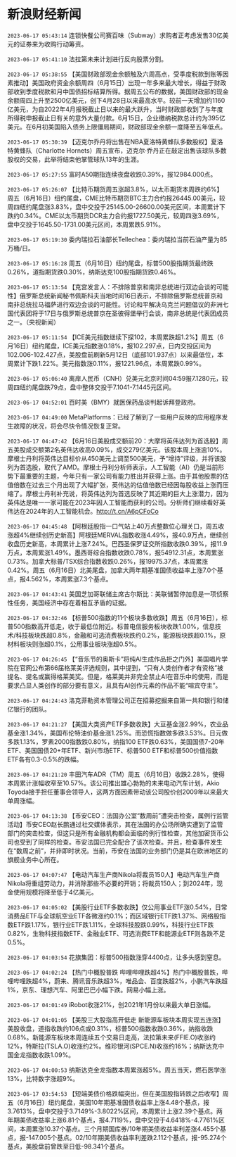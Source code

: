 # 新浪财经新闻
`2023-06-17 05:43:14` 连锁快餐公司赛百味（Subway）求购者正考虑发售30亿美元的证券来为收购行动筹资。

`2023-06-17 05:41:10` 法拉第未来计划进行反向股票分割。

`2023-06-17 05:38:55` 【美国财政部现金余额触及六周高点，受季度税款到账等因素推动】美国政府资金余额周四（6月15日）出现一年多来最大增长，得益于财政部收到季度税款和月中国债招标结算所得。据周五公布的数据，美国财政部的现金余额周四上升至2500亿美元，创下4月28日以来最高水平。较前一天增加约1160亿美元，为自2022年4月报税截止日以来的最大跃升，当时财政部收到了与年度所得税申报截止日有关的意外大量付款。6月15日，企业缴纳税款总计约为395亿美元。在6月初美国陷入债务上限僵局期间，财政部现金余额一度降至五年低点。

`2023-06-17 05:30:39` 【迈克尔乔丹将出售在NBA夏洛特黄蜂队多数股权】夏洛特黄蜂队（Charlotte Hornets）周五宣布，迈克尔·乔丹正在敲定出售该球队多数股权的交易，此举将结束他掌管球队13年的生涯。

`2023-06-17 05:27:55` 富时A50期指连续夜盘收跌0.39%，报12984.000点。

`2023-06-17 05:26:07` 【比特币期货周五涨超3.8%，以太币期货本周跌约6%】周五（6月16日）纽约尾盘，CME比特币期货BTC主力合约报26445.00美元，较周四纽约尾盘涨3.83%，盘中交投于25145.00-26600.00美元区间，本周累计下跌约0.34%。CME以太币期货DCR主力合约报1727.50美元，较周四涨3.69%，盘中交投于1645.50-1731.00美元区间，本周累跌5.91%。

`2023-06-17 05:19:30` 委内瑞拉石油部长Tellechea：委内瑞拉当前石油产量为85万桶/日。

`2023-06-17 05:16:28` 周五（6月16日）纽约尾盘，标普500股指期货最终跌0.26%，道指期货跌0.30%，纳斯达克100股指期货跌0.46%。

`2023-06-17 05:13:54` 【克宫发言人：不排除普京和南非总统进行双边会谈的可能性】俄罗斯总统新闻秘书佩斯科夫当地时间16日表示，不排除俄罗斯总统普京和南非总统拉马福萨进行双边会谈的可能性。讨论和平解决乌克兰问题倡议的非洲七国代表团将于17日与俄罗斯总统普京在圣彼得堡举行会谈，南非总统是代表团成员之一。（央视新闻）

`2023-06-17 05:11:54` 【ICE美元指数继续下探102，本周累跌超1.2%】周五（6月16日）纽约尾盘，ICE美元指数涨0.18%，报102.297点，日内交投区间为102.006-102.427点，美股盘前刷新5月12日（底部101.937点）以来最低位，本周累计下跌1.22%。美元指数涨0.11%，报1221.96点，本周累跌0.99%。

`2023-06-17 05:06:40` 离岸人民币（CNH）兑美元北京时间04:59报7.1280元，较周四纽约尾盘跌79点，盘中整体交投于7.1041-7.1445元区间。

`2023-06-17 04:52:01` 百时美（BMY）就医保药品谈判起诉拜登政府。

`2023-06-17 04:49:00` MetaPlatforms：已经了解到了一些用户反映的应用程序发生故障的状况，将会尽快令情况恢复正常。

`2023-06-17 04:47:42` 【6月16日美股成交额前20：大摩将英伟达列为首选股】周五美股成交额第2名英伟达收高0.09%，成交279亿美元。该股本周上涨逾10%。摩根士丹利将英伟达目标价从450美元上调至500美元，予“增持”评级，并将该股列为首选股，取代了AMD。摩根士丹利分析师表示，人工智能（AI）仍是当前形势下最重要的主题，今年只有一家公司有能力胜出并获得上涨。由于其他股票的估值倍数在过去三个月出现了大幅扩张，英伟达的估值倍数已经因每股收益上涨而压缩了。摩根士丹利补充说，将英伟达列为首选反映了其近期的巨大上涨潜力，因为英伟达是唯一一家可能在2023年因人工智能而获利的公司。分析师们继续看好英伟达在2024年的人工智能机会。http://t.cn/A6pCFoCo

`2023-06-17 04:45:48` 【阿根廷股指一口气站上40万点整数位心理关口，周五收涨超4%继续创历史新高】阿根廷MERVAL指数收涨4.49%，报40.9万点，继续创收盘历史新高，本周累计上涨7.24%。巴西圣保罗证交所指数收跌0.39%，报11.9万点，本周累涨1.49%。墨西哥综合指数收跌0.78%，报54912.31点，本周累涨0.73%。加拿大标普/TSX综合指数收跌0.26%，报19975.37点，本周累涨0.42%。周五（6月16日）北美尾盘，加拿大两年期基准国债收益率上涨7.0个基点，报4.562%，本周累涨7.3个基点。

`2023-06-17 04:43:41` 美国芝加哥联储主席古尔斯比：美联储暂停加息是一项侦察性任务，美国经济中存在着相互矛盾的证据。

`2023-06-17 04:32:46` 【标普500指数的11个板块多数收跌】周五（6月16日），标普500指数高开低走，收于最低位附近。标普电信服务板块收跌1.00%，信息技术/科技板块跌超0.8%，金融和可选消费板块跌约0.2%，能源板块跌超0.1%，原材料板块则涨超0.1%，公用事业板块涨超0.5%。

`2023-06-17 04:26:45` 【“音乐节的奥斯卡”将纯AI生成作品拒之门外】美国唱片学院在官网公布第66届格莱美评选规则，其中提到，“只有人类创作者才有资格”被提名、提名或赢得格莱美奖。但是，格莱美并非完全禁止AI在音乐中的使用，而是要求凸显人类创作的部分要有意义，且具有AI创作元素的作品不能“喧宾夺主”。

`2023-06-17 04:24:43` 洛克菲勒资本管理公司正在招募挖掘来自第一共和银行和储亿银行的团队。

`2023-06-17 04:21:27` 【美国大类资产ETF多数收跌】大豆基金涨2.99%，农业品基金涨1.34%，美国布伦特油价基金涨1.25%。而恐慌指数做多跌3.53%。日元做多跌1.13%，罗素2000指数跌0.80%，纳指100 ETF跌0.63%，美国国债7-20年ETF、美国国债20+年ETF、新兴市场ETF、标普500 ETF和标普500价值指数ETF各有0.3-0.5%的跌幅。

`2023-06-17 04:21:20` 丰田汽车ADR（TM）周五（6月16日）收跌2.28%，使得本周累计涨幅收窄至10.57%。该公司推出雄心勃勃的未来电动汽车计划，Akio Toyoda接手担任董事会领导人，这两方面因素带动该公司股价创2009年以来最大单周涨幅。

`2023-06-17 04:13:38` 【币安CEO：法国办公室“数周前”遭突击检查，属例行监管活动】币安CEO赵长鹏通过社交媒体表示，其在法国的办公场所确实遭到了监管部门的突击检查，但这只是所有金融机构都会面临的例行性检查，其他加密货币公司也受到了同样的检查。币安法国已完全配合了该次检查。并且，检查事件发生在“数周之前”，并非即时状况。当前，币安在法国的业务部门仍是其在欧洲地区的旗舰业务中心所在。

`2023-06-17 04:07:47` 【电动汽车生产商Nikola将裁员150人】电动汽车生产商Nikola将重组劳动力，并消除那些不必要的开销；将裁员150人；到2024年，现金使用规模将降至低于4亿美元。

`2023-06-17 04:05:02` 【美股行业ETF多数收跌】仅公用事业ETF涨0.54%，日常消费品ETF与全球航空业ETF各微涨约0.1%；而区域银行ETF跌1.37%、网络股指数ETF跌1.17%，银行业ETF跌1.11%，全球科技股跌0.99%，科技行业ETF跌0.82%，生物科技指数ETF、金融业ETF、可选消费ETF和能源业ETF则各跌不足0.5%。

`2023-06-17 04:03:54` 花旗集团：标普500指数涨穿4400点，让多头感到窒息。

`2023-06-17 04:02:24` 【热门中概股普跌 哔哩哔哩跌超4%】热门中概股普跌，哔哩哔哩跌超4%，蔚来、腾讯音乐跌超3%，唯品会、百度跌超2%，小鹏汽车跌超1%，京东、理想汽车、阿里巴巴小幅下跌。网易小幅上涨。

`2023-06-17 04:01:49` iRobot收涨21%，创2021年1月份以来最大单日涨幅。

`2023-06-17 04:01:05` 【美股三大股指高开低走 新能源车板块本周实现五连涨】美股收盘，道指收跌约106点或0.31%，标普500指数收跌0.36%，纳指收跌0.68%。新能源车板块本周连续五个交易日走高，法拉第未来(FFIE.O)收涨约12%，特斯拉(TSLA.O)收涨约2%。维珍银河(SPCE.N)收涨约16%；纳斯达克中国金龙指数收跌1.09%。

`2023-06-17 04:00:53` 纳斯达克金龙指数本周累涨超5%。周五当天，燃石医学涨13%，比特数字涨超9%。

`2023-06-17 03:54:53` 【短端美债价格跌幅突出，但在美国股指转跌之后收窄】周五（6月16日）纽约尾盘，美国10年期基准国债收益率上涨4.48个基点，报3.7613%，盘中交投于3.7149%-3.8022%区间，本周累计上涨2.39个基点。两年期美债收益率上涨6.81个基点，报4.7119%，盘中交投于4.6418%-4.7761%区间，本周累涨10.37个基点。三个月期国库券/10年期美债收益率利差涨4.455个基点，报-147.005个基点。02/10年期美债收益率利差跌2.112个基点，报-95.274个基点，美股盘前曾跌至日低-98.341个基点。

